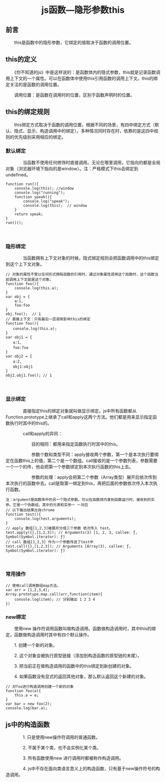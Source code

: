 

# <p align="center">js函数—隐形参数this</p>



## 前言

　　this是函数中的隐形参数，它绑定的值取决于函数的调用位置。

## this的定义

　　《你不知道的js》中是这样说的：是函数体内的隐式参数，this就是记录函数调用上下文的一个属性。可以在函数体中使用this引用函数的调用上下文。this的绑定关注的是函数的调用位置。

　　调用位置：是函数在调用时的位置，区别于函数声明时的位置。

## this的绑定规则

　　this绑定方式取决于函数的调用位置，根据不同的场景，有四中绑定方式（默认、隐式、显示、构造调用中的绑定）。多种情况同时存在时，依靠的是这四中规则的优先级别采用相应的绑定。

### 默认绑定

　　　　当函数不使用任何修饰时直接调用。无论在哪里调用，它指向的都是全局对象（浏览器环境下指向的是window）。注：严格模式下this会绑定到undefined。

```
function run(){
    console.log(this); //window
    console.log("running");
    function speak(){
        console.log("speak");
        console.log(this);  // window
    }
    return speak;
}
run()();
```
　　
  ### 隐形绑定

　　　　当函数拥有上下文对象的时候，隐式绑定规则会把函数调用中的this绑定到这个上下文对象。

```
// 对象的属性不管以任何形式拥有函数的引用时，通过对象属性调用这个函数时，这个函数当前调用上下文就是这个对象。
function foo(){
    console.log(this.a);
}
var obj = {
    a:1,
    foo:foo
}
obj.foo();  // 1
// 直接上下文：只有最后一层调用影响this的绑定
function foo(){
　　console.log(this.a);
}
var obj1 = {
　　a:1,
　　foo:foo
}
var obj2 = {
　　a:2,
　　obj1:obj1
}
obj2.obj1.foo(); // 1
```
　　
  ### 显示绑定

　　　　直接指定this的绑定对象就叫做显示绑定。js中所有函数都从Function.prototype上继承了call和apply这两个方法。他们都是用来显示指定函数执行时其中的this的。

　　　　call和apply的异同：

　　　　　　目的相同：都用来指定函数执行时其中的this。

　　　　　　参数个数和类型不同：apply接收两个参数，第一个是本次执行要绑定在函数this上的值，第二个是一个数组。call接收的是一个参数列表，参数需要一个一个的传，他会把第一个参数绑定到本次执行函数的this上去。

　　　　　　参数的处理：apply会把第二个参数（Array类型）展开后依次传到本次执行的函数中去。call是取第一绑定到this，再把后面的参数依次传入本次执行函数。

```
注：argument是函数体中的另一个隐式参数。可以在函数体内拿到函数运行时，接收到的实参。它是一个伪数组，其中的元素和实参一 一对应
// 以下输出结果出自chrome
function test(){
    console.log(test.arguments);
}
// apply 数组[1,2,3]被展开分成三个参数 依次传入 test。
test.apply({},[1,2,3]); // Arguments(3) [1, 2, 3, callee: ƒ, Symbol(Symbol.iterator): ƒ]
// call 数组[1,2,3] 作为一个参数传进了test中
test.call({},[1,2,3]); // Arguments [Array(3), callee: ƒ, Symbol(Symbol.iterator): ƒ]
```
　　
  ### 常用操作
```
// 使用call调用数组map方法。 
var arr = [1,2,3,4];
Array.prototype.map.call(arr,function(item){
    console.log(item); // 分别输出 1 2 3 4
})
```

### new绑定
　　使用new 操作符调用函数叫做构造调用。函数做构造调用时，其中this的绑定。函数做构造调用时其中有四个默认操作。

　　1. 创建一个新的对象。

　　2. 这个对象会被执行原型链接（添加到构造函数的原型链的末尾）。

　　3. 把当前正在做构造调用的函数中的this绑定到新创建的对象。

　　4. 如果函数没有显式的返回其他对象，那么默认返回这个新建的对象。

```
// 对foo进行构造调用创建一个新的对象
function foo(a){
    this.a = a;
}
var bar = new foo(2);
console.log(bar.a);
```

## js中的构造函数

　　　　1. 只是使用new操作符调用的普通函数。

　　　　2. 不属于某个类，也不会实例化某个类。

　　　　3. 所有函数使用new 进行调用时都被称作构造调用。

　　　　4. js中不存在面向类语言意义上的构造函数，只有基于new操作符号的构造调用。

